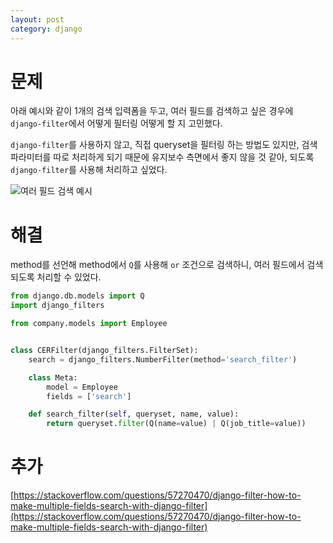 ```yaml
---
layout: post
category: django
---
```


# 문제

아래 예시와 같이 1개의 검색 입력폼을 두고, 여러 필드를 검색하고 싶은 경우에 `django-filter`에서 어떻게 필터링 어떻게 할 지 고민했다.

`django-filter`를 사용하지 않고, 직접 queryset을 필터링 하는 방법도 있지만, 검색 파라미터를 따로 처리하게 되기 때문에 유지보수 측면에서 좋지 않을 것 같아, 되도록 `django-filter`를 사용해 처리하고 싶었다.

![여러 필드 검색 예시](/no-access-please/assets/image/2022-03-11-how-to-make-multiple-fields-search-with-django-filter/1.png)

# 해결

method를 선언해 method에서 `Q`를 사용해 `or` 조건으로 검색하니, 여러 필드에서 검색되도록 처리할 수 있었다.

```python
from django.db.models import Q
import django_filters

from company.models import Employee


class CERFilter(django_filters.FilterSet):
    search = django_filters.NumberFilter(method='search_filter')

    class Meta:
        model = Employee
        fields = ['search']

    def search_filter(self, queryset, name, value):
        return queryset.filter(Q(name=value) | Q(job_title=value))
```

# 추가

[https://stackoverflow.com/questions/57270470/django-filter-how-to-make-multiple-fields-search-with-django-filter](https://stackoverflow.com/questions/57270470/django-filter-how-to-make-multiple-fields-search-with-django-filter)